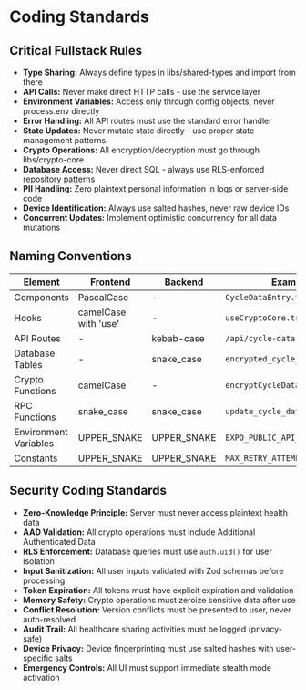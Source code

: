 # Coding Standards

## Critical Fullstack Rules

- **Type Sharing:** Always define types in libs/shared-types and import from there
- **API Calls:** Never make direct HTTP calls - use the service layer
- **Environment Variables:** Access only through config objects, never process.env directly
- **Error Handling:** All API routes must use the standard error handler
- **State Updates:** Never mutate state directly - use proper state management patterns
- **Crypto Operations:** All encryption/decryption must go through libs/crypto-core
- **Database Access:** Never direct SQL - always use RLS-enforced repository patterns
- **PII Handling:** Zero plaintext personal information in logs or server-side code
- **Device Identification:** Always use salted hashes, never raw device IDs
- **Concurrent Updates:** Implement optimistic concurrency for all data mutations

## Naming Conventions

| Element               | Frontend             | Backend     | Example                        |
| --------------------- | -------------------- | ----------- | ------------------------------ |
| Components            | PascalCase           | -           | `CycleDataEntry.tsx`           |
| Hooks                 | camelCase with 'use' | -           | `useCryptoCore.ts`             |
| API Routes            | -                    | kebab-case  | `/api/cycle-data`              |
| Database Tables       | -                    | snake_case  | `encrypted_cycle_data`         |
| Crypto Functions      | camelCase            | -           | `encryptCycleData()`           |
| RPC Functions         | snake_case           | snake_case  | `update_cycle_data_optimistic` |
| Environment Variables | UPPER_SNAKE          | UPPER_SNAKE | `EXPO_PUBLIC_API_URL`          |
| Constants             | UPPER_SNAKE          | UPPER_SNAKE | `MAX_RETRY_ATTEMPTS`           |

## Security Coding Standards

- **Zero-Knowledge Principle:** Server must never access plaintext health data
- **AAD Validation:** All crypto operations must include Additional Authenticated Data
- **RLS Enforcement:** Database queries must use `auth.uid()` for user isolation
- **Input Sanitization:** All user inputs validated with Zod schemas before processing
- **Token Expiration:** All tokens must have explicit expiration and validation
- **Memory Safety:** Crypto operations must zeroize sensitive data after use
- **Conflict Resolution:** Version conflicts must be presented to user, never auto-resolved
- **Audit Trail:** All healthcare sharing activities must be logged (privacy-safe)
- **Device Privacy:** Device fingerprinting must use salted hashes with user-specific salts
- **Emergency Controls:** All UI must support immediate stealth mode activation
